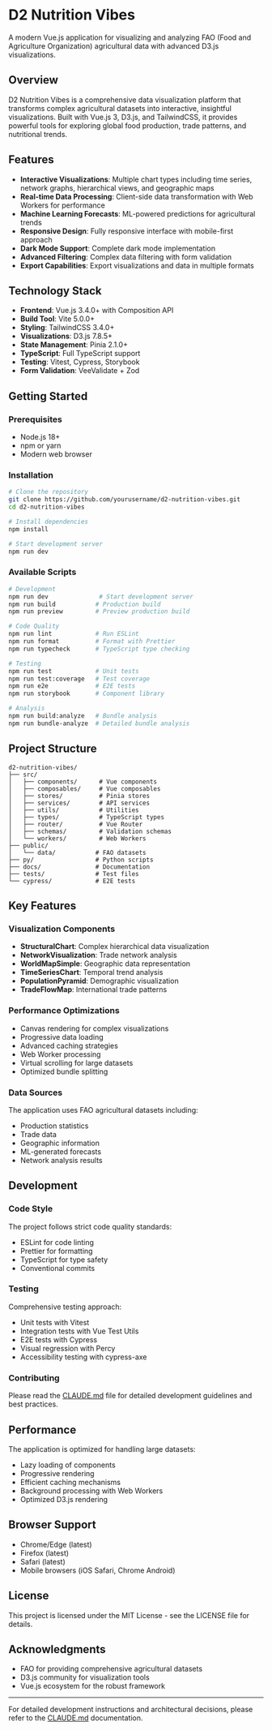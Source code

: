 # D2 Nutrition Vibes

A modern Vue.js application for visualizing and analyzing FAO (Food and Agriculture Organization) agricultural data with advanced D3.js visualizations.

## Overview

D2 Nutrition Vibes is a comprehensive data visualization platform that transforms complex agricultural datasets into interactive, insightful visualizations. Built with Vue.js 3, D3.js, and TailwindCSS, it provides powerful tools for exploring global food production, trade patterns, and nutritional trends.

## Features

- **Interactive Visualizations**: Multiple chart types including time series, network graphs, hierarchical views, and geographic maps
- **Real-time Data Processing**: Client-side data transformation with Web Workers for performance
- **Machine Learning Forecasts**: ML-powered predictions for agricultural trends
- **Responsive Design**: Fully responsive interface with mobile-first approach
- **Dark Mode Support**: Complete dark mode implementation
- **Advanced Filtering**: Complex data filtering with form validation
- **Export Capabilities**: Export visualizations and data in multiple formats

## Technology Stack

- **Frontend**: Vue.js 3.4.0+ with Composition API
- **Build Tool**: Vite 5.0.0+
- **Styling**: TailwindCSS 3.4.0+
- **Visualizations**: D3.js 7.8.5+
- **State Management**: Pinia 2.1.0+
- **TypeScript**: Full TypeScript support
- **Testing**: Vitest, Cypress, Storybook
- **Form Validation**: VeeValidate + Zod

## Getting Started

### Prerequisites

- Node.js 18+ 
- npm or yarn
- Modern web browser

### Installation

```bash
# Clone the repository
git clone https://github.com/yourusername/d2-nutrition-vibes.git
cd d2-nutrition-vibes

# Install dependencies
npm install

# Start development server
npm run dev
```

### Available Scripts

```bash
# Development
npm run dev              # Start development server
npm run build           # Production build
npm run preview         # Preview production build

# Code Quality
npm run lint            # Run ESLint
npm run format          # Format with Prettier
npm run typecheck       # TypeScript type checking

# Testing
npm run test            # Unit tests
npm run test:coverage   # Test coverage
npm run e2e             # E2E tests
npm run storybook       # Component library

# Analysis
npm run build:analyze   # Bundle analysis
npm run bundle-analyze  # Detailed bundle analysis
```

## Project Structure

```
d2-nutrition-vibes/
├── src/
│   ├── components/      # Vue components
│   ├── composables/     # Vue composables
│   ├── stores/          # Pinia stores
│   ├── services/        # API services
│   ├── utils/           # Utilities
│   ├── types/           # TypeScript types
│   ├── router/          # Vue Router
│   ├── schemas/         # Validation schemas
│   └── workers/         # Web Workers
├── public/
│   └── data/           # FAO datasets
├── py/                 # Python scripts
├── docs/               # Documentation
├── tests/              # Test files
└── cypress/            # E2E tests
```

## Key Features

### Visualization Components

- **StructuralChart**: Complex hierarchical data visualization
- **NetworkVisualization**: Trade network analysis
- **WorldMapSimple**: Geographic data representation
- **TimeSeriesChart**: Temporal trend analysis
- **PopulationPyramid**: Demographic visualization
- **TradeFlowMap**: International trade patterns

### Performance Optimizations

- Canvas rendering for complex visualizations
- Progressive data loading
- Advanced caching strategies
- Web Worker processing
- Virtual scrolling for large datasets
- Optimized bundle splitting

### Data Sources

The application uses FAO agricultural datasets including:
- Production statistics
- Trade data
- Geographic information
- ML-generated forecasts
- Network analysis results

## Development

### Code Style

The project follows strict code quality standards:
- ESLint for code linting
- Prettier for formatting
- TypeScript for type safety
- Conventional commits

### Testing

Comprehensive testing approach:
- Unit tests with Vitest
- Integration tests with Vue Test Utils
- E2E tests with Cypress
- Visual regression with Percy
- Accessibility testing with cypress-axe

### Contributing

Please read the [CLAUDE.md](./CLAUDE.md) file for detailed development guidelines and best practices.

## Performance

The application is optimized for handling large datasets:
- Lazy loading of components
- Progressive rendering
- Efficient caching mechanisms
- Background processing with Web Workers
- Optimized D3.js rendering

## Browser Support

- Chrome/Edge (latest)
- Firefox (latest)
- Safari (latest)
- Mobile browsers (iOS Safari, Chrome Android)

## License

This project is licensed under the MIT License - see the LICENSE file for details.

## Acknowledgments

- FAO for providing comprehensive agricultural datasets
- D3.js community for visualization tools
- Vue.js ecosystem for the robust framework

---

For detailed development instructions and architectural decisions, please refer to the [CLAUDE.md](./CLAUDE.md) documentation.
